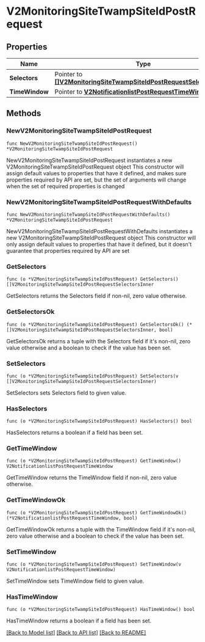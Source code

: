 # V2MonitoringSiteTwampSiteIdPostRequest

## Properties

Name | Type | Description | Notes
------------ | ------------- | ------------- | -------------
**Selectors** | Pointer to [**[]V2MonitoringSiteTwampSiteIdPostRequestSelectorsInner**](V2MonitoringSiteTwampSiteIdPostRequestSelectorsInner.md) |  | [optional] 
**TimeWindow** | Pointer to [**V2NotificationlistPostRequestTimeWindow**](V2NotificationlistPostRequestTimeWindow.md) |  | [optional] 

## Methods

### NewV2MonitoringSiteTwampSiteIdPostRequest

`func NewV2MonitoringSiteTwampSiteIdPostRequest() *V2MonitoringSiteTwampSiteIdPostRequest`

NewV2MonitoringSiteTwampSiteIdPostRequest instantiates a new V2MonitoringSiteTwampSiteIdPostRequest object
This constructor will assign default values to properties that have it defined,
and makes sure properties required by API are set, but the set of arguments
will change when the set of required properties is changed

### NewV2MonitoringSiteTwampSiteIdPostRequestWithDefaults

`func NewV2MonitoringSiteTwampSiteIdPostRequestWithDefaults() *V2MonitoringSiteTwampSiteIdPostRequest`

NewV2MonitoringSiteTwampSiteIdPostRequestWithDefaults instantiates a new V2MonitoringSiteTwampSiteIdPostRequest object
This constructor will only assign default values to properties that have it defined,
but it doesn't guarantee that properties required by API are set

### GetSelectors

`func (o *V2MonitoringSiteTwampSiteIdPostRequest) GetSelectors() []V2MonitoringSiteTwampSiteIdPostRequestSelectorsInner`

GetSelectors returns the Selectors field if non-nil, zero value otherwise.

### GetSelectorsOk

`func (o *V2MonitoringSiteTwampSiteIdPostRequest) GetSelectorsOk() (*[]V2MonitoringSiteTwampSiteIdPostRequestSelectorsInner, bool)`

GetSelectorsOk returns a tuple with the Selectors field if it's non-nil, zero value otherwise
and a boolean to check if the value has been set.

### SetSelectors

`func (o *V2MonitoringSiteTwampSiteIdPostRequest) SetSelectors(v []V2MonitoringSiteTwampSiteIdPostRequestSelectorsInner)`

SetSelectors sets Selectors field to given value.

### HasSelectors

`func (o *V2MonitoringSiteTwampSiteIdPostRequest) HasSelectors() bool`

HasSelectors returns a boolean if a field has been set.

### GetTimeWindow

`func (o *V2MonitoringSiteTwampSiteIdPostRequest) GetTimeWindow() V2NotificationlistPostRequestTimeWindow`

GetTimeWindow returns the TimeWindow field if non-nil, zero value otherwise.

### GetTimeWindowOk

`func (o *V2MonitoringSiteTwampSiteIdPostRequest) GetTimeWindowOk() (*V2NotificationlistPostRequestTimeWindow, bool)`

GetTimeWindowOk returns a tuple with the TimeWindow field if it's non-nil, zero value otherwise
and a boolean to check if the value has been set.

### SetTimeWindow

`func (o *V2MonitoringSiteTwampSiteIdPostRequest) SetTimeWindow(v V2NotificationlistPostRequestTimeWindow)`

SetTimeWindow sets TimeWindow field to given value.

### HasTimeWindow

`func (o *V2MonitoringSiteTwampSiteIdPostRequest) HasTimeWindow() bool`

HasTimeWindow returns a boolean if a field has been set.


[[Back to Model list]](../README.md#documentation-for-models) [[Back to API list]](../README.md#documentation-for-api-endpoints) [[Back to README]](../README.md)


